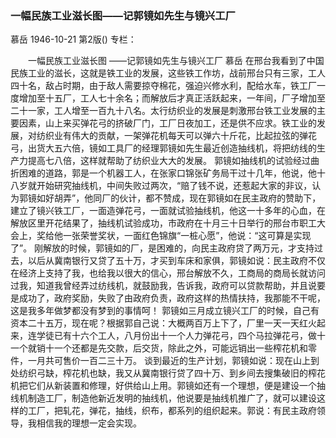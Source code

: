 ### 一幅民族工业滋长图——记郭镜如先生与镜兴工厂
慕岳
1946-10-21
第2版()
专栏：

　　一幅民族工业滋长图
    ——记郭镜如先生与镜兴工厂
    慕岳
    在邢台我看到了中国民族工业的滋长，这就是铁工业的发展，这些铁工作坊，战前邢台只有三家，工人四十名，敌占时期，由于敌人需要掠夺棉花，强迫兴修水利，配给水车，铁工厂一度增加至十五厂，工人七十余名；而解放后才真正活跃起来，一年间，厂子增加至二十一家，工人增至一百九十八名。太行纺织业的发展是刺激邢台铁工业发展的主要因素，山上来买弹花弓的挤破厂门，工厂日夜加工，还是供不应求。铁工业的发展，对纺织业有伟大的贡献，一架弹花机每天可以弹六十斤花，比起拉弦的弹花弓，出货大五六倍，镜如工具厂的经理郭镜如先生最近创造抽线机，将把纺线的生产力提高七八倍，这样就帮助了纺织业大大的发展。
    郭镜如抽线机的试验经过曲折困难的道路，郭是一个机器工人，在张家口锦张矿务局干过十几年，他说，他十八岁就开始研究抽线机，中间失败过两次，“赔了钱不说，还惹起大家的非议，认为郭镜如好胡弄”，他同厂的伙计，都不赞成，现在郭镜如在民主政府的赞助下，建立了镜兴铁工厂，一面造弹花弓，一面就试验抽线机，他这一十多年的心血，在解放区里开花结果了，抽线机试验成功，市政府在十月三十日举行的邢台市职工大会上，奖给他一张荣誉奖状，一面红色锦旗“一桩心愿”，他说：“这可算是实现了”。
    刚解放的时候，郭镜如的厂，是困难的，向民主政府贷了两万元，才支持过去，以后从冀南银行又贷了五十万，才买到车床和家俱，郭镜如说：民主政府不仅在经济上支持了我，也给我以很大的信心，邢台解放不久，工商局的商局长就访问过我，知道我曾经弄过纺线机，就鼓励我，告诉我，政府可以贷款帮助，并且说要是成功了，政府奖励，失败了由政府负责，政府这样的热情扶持，我那能不干呢，这是我多年做梦都没有梦到的事情呵！
    郭镜如三月成立镜兴工厂的时候，自己有资本二十五万，现在呢？根据郭自己说：大概两百万上下了，厂里一天一天红火起来，连学徒已有十六个工人，八月份出十一个人力弹花弓，四个马拉弹花弓，做十一个就销十一个还都是先交款，后交货，除此之外，可能远销出一些榨花机和零件，一月共可售价一百二三十万。
    谈到最近的生产计划，郭镜如说：现在山上到处纺织弓缺，榨花机也缺，我又从冀南银行贷了四十万、到乡间去搜集破旧的榨花机把它们从新装置和修理，好供给山上用。郭镜如还有一个理想，便是建设一个抽线机制造工厂，制造他新近发明的抽线机，他说要是抽线机推广了，就可以建设这样的工厂，把轧花，弹花，抽线，织布，都系列的组织起来。郭说：有民主政府领导，我相信我的理想一定会实现。
